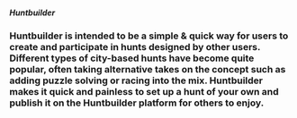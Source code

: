 ##### Huntbuilder


### Huntbuilder is intended to be a simple & quick way for users to create and participate in hunts designed by other users. Different types of city-based hunts have become quite popular, often taking alternative takes on the concept such as adding puzzle solving or racing into the mix. Huntbuilder makes it quick and painless to set up a hunt of your own and publish it on the Huntbuilder platform for others to enjoy.